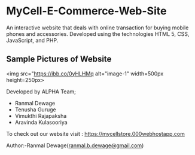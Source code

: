 # MyCell-E-Commerce-Web-Site
An interactive website that deals with online transaction for buying mobile phones and accessories.
Developed using the technologies HTML 5, CSS, JavaScript, and PHP.

## Sample Pictures of Website

<img src="https://ibb.co/0yHLHMq alt="image-1" width=500px height=250px>


Developed by ALPHA Team;
* Ranmal Dewage
* Tenusha Guruge
* Vimukthi Rajapaksha
* Aravinda Kulasooriya

To check out our website visit : https://mycellstore.000webhostapp.com

Author:-Ranmal Dewage(ranmal.b.dewage@gmail.com)
